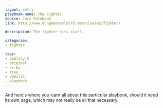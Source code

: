 ```yaml
---
layout: entry
playbook-name: The Fighter
source: Core Rulebook
link: http://www.dungeonworldsrd.com/classes/fighter/

description: The fighter hits stuff.

categories:
- fighter

tags:
- quality-5
- original
- cc-by
- free
- vanilla
- playbook
---
```


And here's where you learn all about this particular playbook, should it need its own page, which may not really be all that necessary.
